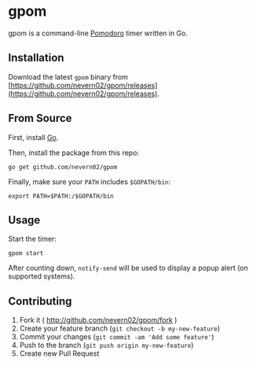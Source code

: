 # gpom
gpom is a command-line [Pomodoro](http://pomodorotechnique.com/) timer written in Go. 

## Installation
Download the latest `gpom` binary from [https://github.com/nevern02/gpom/releases](https://github.com/nevern02/gpom/releases).

## From Source
First, install [Go](https://golang.org/doc/install).

Then, install the package from this repo:
```
go get github.com/nevern02/gpom
```

Finally, make sure your `PATH` includes `$GOPATH/bin`:
```
export PATH=$PATH:/$GOPATH/bin
```

## Usage
Start the timer:
```
gpom start
```

After counting down, `notify-send` will be used to display a popup alert (on supported systems).

## Contributing

1. Fork it ( http://github.com/nevern02/gpom/fork )
2. Create your feature branch (`git checkout -b my-new-feature`)
3. Commit your changes (`git commit -am 'Add some feature'`)
4. Push to the branch (`git push origin my-new-feature`)
5. Create new Pull Request
